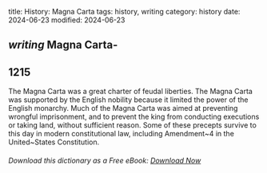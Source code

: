 title: History: Magna Carta
tags: history, writing
category: history
date: 2024-06-23
modified: 2024-06-23

## _writing_ Magna Carta-
 1215
-
The Magna Carta was a great charter
 of feudal liberties. The Magna Carta was supported by the English
 nobility because it limited the power of the English monarchy. Much
 of the Magna Carta was aimed at preventing wrongful imprisonment,
 and to prevent the king from conducting executions or taking land,
 without sufficient reason. Some of these precepts survive to this day in
 modern constitutional law, including Amendment~4 in the
 United~States Constitution.


###### Download *this* dictionary as a Free eBook: [Download Now]({static}static/SerfHistoryDictionary.pdf)

